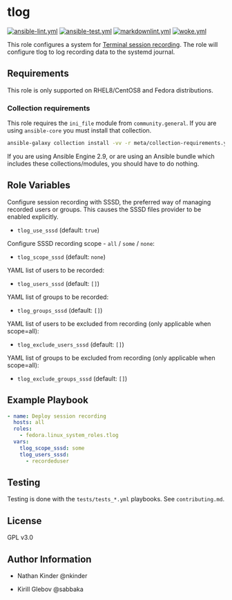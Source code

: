 # tlog

[![ansible-lint.yml](https://github.com/fedora.linux_system_roles.tlog/actions/workflows/ansible-lint.yml/badge.svg)](https://github.com/fedora.linux_system_roles.tlog/actions/workflows/ansible-lint.yml) [![ansible-test.yml](https://github.com/fedora.linux_system_roles.tlog/actions/workflows/ansible-test.yml/badge.svg)](https://github.com/fedora.linux_system_roles.tlog/actions/workflows/ansible-test.yml) [![markdownlint.yml](https://github.com/fedora.linux_system_roles.tlog/actions/workflows/markdownlint.yml/badge.svg)](https://github.com/fedora.linux_system_roles.tlog/actions/workflows/markdownlint.yml) [![woke.yml](https://github.com/fedora.linux_system_roles.tlog/actions/workflows/woke.yml/badge.svg)](https://github.com/fedora.linux_system_roles.tlog/actions/workflows/woke.yml)

This role configures a system for [Terminal session
recording](https://github.com/scribery). The role will configure tlog to log
recording data to the systemd journal.

## Requirements

This role is only supported on RHEL8/CentOS8 and Fedora distributions.

### Collection requirements

This role requires the `ini_file` module from `community.general`. If you are
using `ansible-core` you must install that collection.

```bash
ansible-galaxy collection install -vv -r meta/collection-requirements.yml
```

If you are using Ansible Engine 2.9, or are using an Ansible bundle which
includes these collections/modules, you should have to do nothing.

## Role Variables

Configure session recording with SSSD, the preferred way of managing recorded
users or groups. This causes the SSSD files provider to be enabled explicitly.

- `tlog_use_sssd` (default: `true`)

Configure SSSD recording scope - `all` / `some` / `none`:

- `tlog_scope_sssd` (default: `none`)

YAML list of users to be recorded:

- `tlog_users_sssd` (default: `[]`)

YAML list of groups to be recorded:

- `tlog_groups_sssd` (default: `[]`)

YAML list of users to be excluded from recording (only applicable when
scope=all):

- `tlog_exclude_users_sssd` (default: `[]`)

YAML list of groups to be excluded from recording (only applicable when
scope=all):

- `tlog_exclude_groups_sssd` (default: `[]`)

## Example Playbook

```yaml
- name: Deploy session recording
  hosts: all
  roles:
    - fedora.linux_system_roles.tlog
  vars:
    tlog_scope_sssd: some
    tlog_users_sssd:
      - recordeduser
```

## Testing

Testing is done with the `tests/tests_*.yml` playbooks.  See `contributing.md`.

## License

GPL v3.0

## Author Information

- Nathan Kinder @nkinder

- Kirill Glebov @sabbaka
